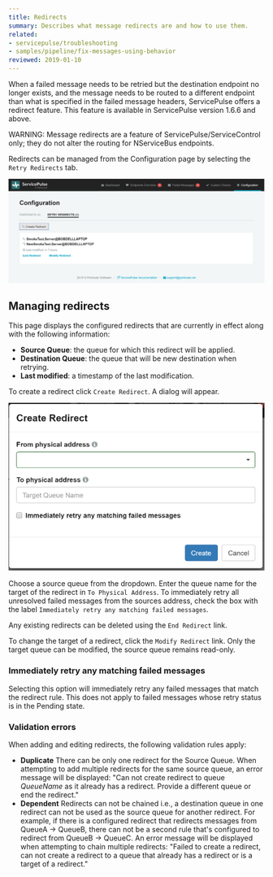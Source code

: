 ```yaml
---
title: Redirects
summary: Describes what message redirects are and how to use them.
related:
- servicepulse/troubleshooting
- samples/pipeline/fix-messages-using-behavior
reviewed: 2019-01-10
---
```


When a failed message needs to be retried but the destination endpoint no longer exists, and the message needs to be routed to a different endpoint than what is specified in the failed message headers, ServicePulse offers a redirect feature. This feature is available in ServicePulse version 1.6.6 and above.

WARNING: Message redirects are a feature of ServicePulse/ServiceControl only; they do not alter the routing for NServiceBus endpoints.

Redirects can be managed from the Configuration page by selecting the `Retry Redirects` tab.

![Redirects Tab](images/redirects.png 'width=500')


## Managing redirects

This page displays the configured redirects that are currently in effect along with the following information:

 * **Source Queue**: the queue for which this redirect will be applied.
 * **Destination Queue**: the queue that will be new destination when retrying.
 * **Last modified**: a timestamp of the last modification.

To create a redirect click `Create Redirect`. A dialog will appear.

![Create Redirects Dialog](images/redirects-create.png 'width=500')

Choose a source queue from the dropdown. Enter the queue name for the target of the redirect in `To Physical Address`. To immediately retry all unresolved failed messages from the sources address, check the box with the label `Immediately retry any matching failed messages`.

Any existing redirects can be deleted using the `End Redirect` link.

To change the target of a redirect, click the `Modify Redirect` link. Only the target queue can be modified, the source queue remains read-only.


### Immediately retry any matching failed messages

Selecting this option will immediately retry any failed messages that match the redirect rule. This does not apply to failed messages whose retry status is in the Pending state.


### Validation errors

When adding and editing redirects, the following validation rules apply:

 * **Duplicate** There can be only one redirect for the Source Queue. When attempting to add multiple redirects for the same source queue, an error message will be displayed: "Can not create redirect to queue *QueueName* as it already has a redirect. Provide a different queue or end the redirect."
 * **Dependent** Redirects can not be chained i.e., a destination queue in one redirect can not be used as the source queue for another redirect. For example, if there is a configured redirect that redirects messages from QueueA -> QueueB, there can not be a second rule that's configured to redirect from QueueB -> QueueC. An error message will be displayed when attempting to chain multiple redirects: "Failed to create a redirect, can not create a redirect to a queue that already has a redirect or is a target of a redirect."
